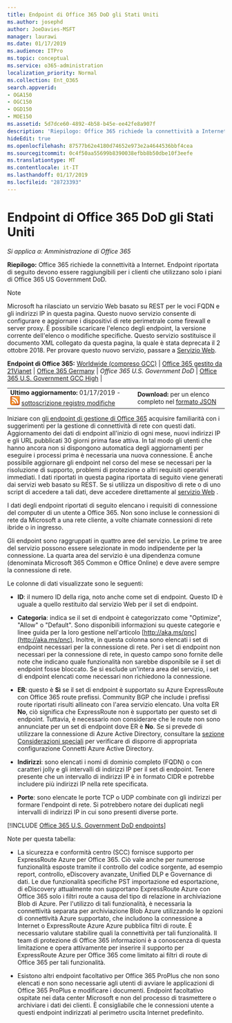 ```yaml
---
title: Endpoint di Office 365 DoD gli Stati Uniti
ms.author: josephd
author: JoeDavies-MSFT
manager: laurawi
ms.date: 01/17/2019
ms.audience: ITPro
ms.topic: conceptual
ms.service: o365-administration
localization_priority: Normal
ms.collection: Ent_O365
search.appverid:
- OGA150
- OGC150
- OGD150
- MOE150
ms.assetid: 5d7dce60-4892-4b58-b45e-ee42fe8a907f
description: 'Riepilogo: Office 365 richiede la connettività a Internet. Endpoint riportata di seguito devono essere raggiungibili per i clienti che utilizzano solo i piani di Office 365 US Government DoD.'
hideEdit: true
ms.openlocfilehash: 87577b62e4180d74652e973e2a4644536bbf4cea
ms.sourcegitcommit: 0c4f50aa55699b8390038efbb8b50dbe10f3eefe
ms.translationtype: MT
ms.contentlocale: it-IT
ms.lasthandoff: 01/17/2019
ms.locfileid: "28723393"
---
```

# <a name="office-365-us-government-dod-endpoints"></a>Endpoint di Office 365 DoD gli Stati Uniti

*Si applica a: Amministrazione di Office 365*

 **Riepilogo:** Office 365 richiede la connettività a Internet. Endpoint riportata di seguito devono essere raggiungibili per i clienti che utilizzano solo i piani di Office 365 US Government DoD.
  
> [!NOTE]
> Microsoft ha rilasciato un servizio Web basato su REST per le voci FQDN e gli indirizzi IP in questa pagina. Questo nuovo servizio consente di configurare e aggiornare i dispositivi di rete perimetrale come firewall e server proxy. È possibile scaricare l'elenco degli endpoint, la versione corrente dell'elenco o modifiche specifiche. Questo servizio sostituisce il documento XML collegato da questa pagina, la quale è stata deprecata il 2 ottobre 2018. Per provare questo nuovo servizio, passare a [Servizio Web](office-365-ip-web-service.md).
  
 **Endpoint di Office 365:** [Worldwide (compreso GCC)](urls-and-ip-address-ranges.md) | [Office 365 gestito da 21Vianet](urls-and-ip-address-ranges-21vianet.md)  | [Office 365 Germany](office-365-germany-endpoints.md) | *Office 365 U.S. Government DoD* | [Office 365 U.S. Government GCC High](office-365-u-s-government-gcc-high-endpoints.md) |
  
|||
|:-----|:-----|
|**Ultimo aggiornamento:** 01/17/2019 - ![RSS](media/5dc6bb29-25db-4f44-9580-77c735492c4b.png) [sottoscrizione registro modifiche](https://endpoints.office.com/version/USGOVDoD?allversions=true&format=rss&clientrequestid=b10c5ed1-bad1-445f-b386-b919946339a7) <br/> |**Download:** per un elenco completo nel [formato JSON](https://endpoints.office.com/endpoints/USGOVDoD?clientrequestid=b10c5ed1-bad1-445f-b386-b919946339a7) <br/> |
   
 Iniziare con [gli endpoint di gestione di Office 365](managing-office-365-endpoints.md) acquisire familiarità con i suggerimenti per la gestione di connettività di rete con questi dati. Aggiornamento dei dati di endpoint all'inizio di ogni mese, nuovi indirizzi IP e gli URL pubblicati 30 giorni prima fase attiva. In tal modo gli utenti che hanno ancora non si dispongono automatica degli aggiornamenti per eseguire i processi prima è necessaria una nuova connessione. È anche possibile aggiornare gli endpoint nel corso del mese se necessari per la risoluzione di supporto, problemi di protezione o altri requisiti operativi immediati. I dati riportati in questa pagina riportata di seguito viene generati dai servizi web basato su REST. Se si utilizza un dispositivo di rete o di uno script di accedere a tali dati, deve accedere direttamente al [servizio Web](office-365-ip-web-service.md) .

I dati degli endpoint riportati di seguito elencano i requisiti di connessione del computer di un utente a Office 365. Non sono incluse le connessioni di rete da Microsoft a una rete cliente, a volte chiamate connessioni di rete ibride o in ingresso.

Gli endpoint sono raggruppati in quattro aree del servizio. Le prime tre aree del servizio possono essere selezionate in modo indipendente per la connessione. La quarta area del servizio è una dipendenza comune (denominata Microsoft 365 Common e Office Online) e deve avere sempre la connessione di rete.

Le colonne di dati visualizzate sono le seguenti:

- **ID**: il numero ID della riga, noto anche come set di endpoint. Questo ID è uguale a quello restituito dal servizio Web per il set di endpoint.

- **Categoria**: indica se il set di endpoint è categorizzato come "Optimize", "Allow" o "Default". Sono disponibili informazioni su queste categorie e linee guida per la loro gestione nell'articolo [http://aka.ms/pnc](http://aka.ms/pnc). Inoltre, in questa colonna sono elencati i set di endpoint necessari per la connessione di rete. Per i set di endpoint non necessari per la connessione di rete, in questo campo sono fornite delle note che indicano quale funzionalità non sarebbe disponibile se il set di endpoint fosse bloccato. Se si esclude un'intera area del servizio, i set di endpoint elencati come necessari non richiedono la connessione.

- **ER**: questo è **Sì** se il set di endpoint è supportato su Azure ExpressRoute con Office 365 route prefissi. Community BGP che include i prefissi route riportati risulti allineato con l'area servizio elencato. Una volta ER **No**, ciò significa che ExpressRoute non è supportato per questo set di endpoint. Tuttavia, è necessario non considerare che le route non sono annunciate per un set di endpoint dove ER è **No**. Se si prevede di utilizzare la connessione di Azure Active Directory, consultare la [sezione Considerazioni speciali](https://docs.microsoft.com/azure/active-directory/connect/active-directory-AADconnect-instances#microsoft-azure-government-cloud) per verificare di disporre di appropriata configurazione Connetti Azure Active Directory.

- **Indirizzi**: sono elencati i nomi di dominio completo (FQDN) o con caratteri jolly e gli intervalli di indirizzi IP per il set di endpoint. Tenere presente che un intervallo di indirizzi IP è in formato CIDR e potrebbe includere più indirizzi IP nella rete specificata.
 
- **Porte**: sono elencate le porte TCP o UDP combinate con gli indirizzi per formare l'endpoint di rete. Si potrebbero notare dei duplicati negli intervalli di indirizzi IP in cui sono presenti diverse porte.
 
[!INCLUDE [Office 365 U.S. Government DoD endpoints](./includes/office-365-u.s.-government-dod-endpoints.md)]
  
Note per questa tabella:

- La sicurezza e conformità centro (SCC) fornisce supporto per ExpressRoute Azure per Office 365. Ciò vale anche per numerose funzionalità esposte tramite il controllo del codice sorgente, ad esempio report, controllo, eDiscovery avanzate, Unified DLP e Governance di dati. Le due funzionalità specifiche PST importazione ed esportazione, di eDiscovery attualmente non supportano ExpressRoute Azure con Office 365 solo i filtri route a causa del tipo di relazione in archiviazione Blob di Azure. Per l'utilizzo di tali funzionalità, è necessaria la connettività separata per archiviazione Blob Azure utilizzando le opzioni di connettività Azure supportato, che includono la connessione a Internet o ExpressRoute Azure Azure pubblica filtri di route. È necessario valutare stabilire quali la connettività per tali funzionalità. Il team di protezione di Office 365 informazioni è a conoscenza di questa limitazione e opera attivamente per inserire il supporto per ExpressRoute Azure per Office 365 come limitato ai filtri di route di Office 365 per tali funzionalità.

- Esistono altri endpoint facoltativo per Office 365 ProPlus che non sono elencati e non sono necessarie agli utenti di avviare le applicazioni di Office 365 ProPlus e modificare i documenti. Endpoint facoltativo ospitate nei data center Microsoft e non del processo di trasmettere o archiviare i dati dei clienti. È consigliabile che le connessioni utente a questi endpoint indirizzati al perimetro uscita Internet predefinito.
